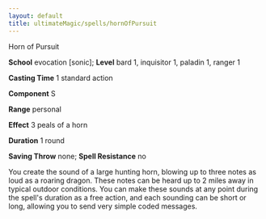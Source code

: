 ```yaml
---
layout: default
title: ultimateMagic/spells/hornOfPursuit
---
```

Horn of Pursuit

**School** evocation [sonic]; **Level** bard 1, inquisitor 1, paladin 1, ranger 1

**Casting Time** 1 standard action

**Component** S

**Range** personal

**Effect** 3 peals of a horn

**Duration** 1 round

**Saving Throw** none; **Spell Resistance** no

You create the sound of a large hunting horn, blowing up to three notes as loud as a roaring dragon. These notes can be heard up to 2 miles away in typical outdoor conditions. You can make these sounds at any point during the spell's duration as a free action, and each sounding can be short or long, allowing you to send very simple coded messages.

